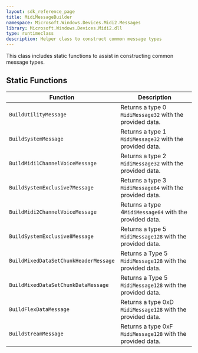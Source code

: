 ```yaml
---
layout: sdk_reference_page
title: MidiMessageBuilder
namespace: Microsoft.Windows.Devices.Midi2.Messages
library: Microsoft.Windows.Devices.Midi2.dll
type: runtimeclass
description: Helper class to construct common message types
---
```


This class includes static functions to assist in constructing common message types.

## Static Functions

| Function | Description |
| --------------- | ----------- |
| `BuildUtilityMessage` | Returns a type 0 `MidiMessage32` with the provided data. |
| `BuildSystemMessage` | Returns a type 1 `MidiMessage32` with the provided data. |
| `BuildMidi1ChannelVoiceMessage` | Returns a type 2 `MidiMessage32` with the provided data. |
| `BuildSystemExclusive7Message` | Returns a type 3 `MidiMessage64` with the provided data. |
| `BuildMidi2ChannelVoiceMessage` | Returns a type 4`MidiMessage64` with the provided data. |
| `BuildSystemExclusive8Message` | Returns a type 5 `MidiMessage128` with the provided data. |
| `BuildMixedDataSetChunkHeaderMessage` | Returns a Type 5 `MidiMessage128` with the provided data. |
| `BuildMixedDataSetChunkDataMessage` | Returns a Type 5 `MidiMessage128` with the provided data. |
| `BuildFlexDataMessage` | Returns a type 0xD `MidiMessage128` with the provided data. |
| `BuildStreamMessage` | Returns a type 0xF `MidiMessage128` with the provided data. |
